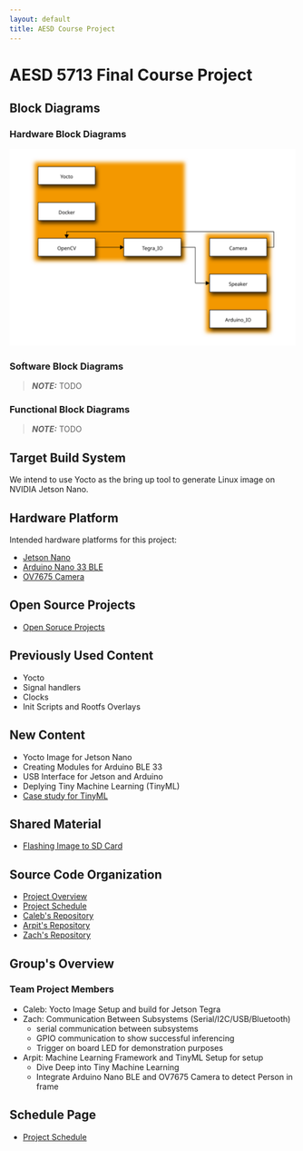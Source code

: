 ```yaml
---
layout: default
title: AESD Course Project
---
```


# AESD 5713 Final Course Project

## Block Diagrams

### Hardware Block Diagrams
![HW_BlockDiag](img/HW_BlockDiag.svg)

### Software Block Diagrams 
> **_NOTE:_**  TODO

### Functional Block Diagrams
> **_NOTE:_**  TODO

## Target Build System 
We intend to use Yocto as the bring up tool to generate Linux image on NVIDIA Jetson Nano.

## Hardware Platform
Intended hardware platforms for this project:

- [Jetson Nano](https://developer.nvidia.com/embedded/jetson-nano-2gb-developer-kit)
- [Arduino Nano 33 BLE](https://store.arduino.cc/usa/tiny-machine-learning-kit)
- [OV7675 Camera](https://www.arducam.com/src/camera-breakout-board/0-3mp-ov7675/)

## Open Source Projects 
- [Open Soruce Projects](https://github.com/cu-ecen-5013/final-project-arpit6232/blob/main/src/open_source_projects.md)

## Previously Used Content
- Yocto
- Signal handlers
- Clocks
- Init Scripts and Rootfs Overlays

## New Content 
- Yocto Image for Jetson Nano 
- Creating Modules for Arduino BLE 33 
- USB Interface for Jetson and Arduino
- Deplying Tiny Machine Learning (TinyML)
- [Case study for TinyML](https://github.com/AESD-Course-Project/AESD-Course-Project.github.io/tree/gh-pages/src/TinyML.md)

## Shared Material 
- [Flashing Image to SD Card](https://github.com/cu-ecen-5013/buildroot-assignments-base/wiki/Flashing-Images-to-SDCard)

## Source Code Organization 
- [Project Overview](https://github.com/AESD-Course-Project/AESD-Course-Project.github.io/blob/gh-pages/README.md)
- [Project Schedule](https://github.com/AESD-Course-Project/AESD-Course-Project.github.io/wiki/Final-Project-Assignment-Schedule-Page)
- [Caleb's Repository](https://github.com/cu-ecen-5013/final-project-CalebProvost)
- [Arpit's Repository](https://github.com/cu-ecen-5013/final-project-arpit6232)
- [Zach's Repository](https://github.com/cu-ecen-5013/final-project-ZachTurner07)

## Group's Overview 
### Team Project Members 
- Caleb: Yocto Image Setup and build for Jetson Tegra
- Zach: Communication Between Subsystems (Serial/I2C/USB/Bluetooth)
  - serial communication between subsystems
  - GPIO communication to show successful inferencing
  - Trigger on board LED for demonstration purposes
- Arpit: Machine Learning Framework and TinyML Setup for setup
  - Dive Deep into Tiny Machine Learning
  - Integrate Arduino Nano BLE and OV7675 Camera to detect Person in frame

## Schedule Page

- [Project Schedule](https://github.com/AESD-Course-Project/AESD-Course-Project.github.io/wiki/Final-Project-Assignment-Schedule-Page)


